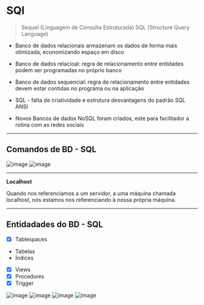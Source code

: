 # SQl

> Sequel (Linguagem de Consulta Estruturada)
> SQL (Structure Query Language)

* Banco de dados relacionais armazenam os dados de forma mais otimizada, economizando espaço em disco

* Banco de dados relacioal: regra de relacionamento entre entidades podem ser programadas no próprio banco

* Banco de dados sequencial: regra de relacionamento entre entidades devem estar contidas no programa ou na aplicação

* SQL - falta de criatividade e estrutura desvantagens do padrão SQL ANSI

* Novos Bancos de dados NoSQL foram criados, este para facilitador a rotina com as redes sociais

_______

## Comandos de BD - SQL 

![image](https://user-images.githubusercontent.com/108991648/194775988-0e6fb3c7-1200-4b06-bdc8-ccdd186e839c.png)
![image](https://user-images.githubusercontent.com/108991648/194776037-5522c0ba-3e4b-4c58-9ef0-1320da53777b.png)

____

**Localhost**

Quando nos referenciamos a um servidor, a uma máquina chamada localhost, nós estamos nos referenciando à nossa própria máquina.

___

## Entidadades do BD - SQL

- [x] Tablespaces
 - Tabelas
 - Índices
- [x] Views
- [x] Procedures
- [x] Trigger 

![image](https://user-images.githubusercontent.com/108991648/194883439-094cabf9-33fb-46b8-a510-9db74541a0b2.png)
![image](https://user-images.githubusercontent.com/108991648/194883490-41eb2d98-6cb4-4399-bfbf-6d6a1b0a1647.png)
![image](https://user-images.githubusercontent.com/108991648/194883560-ab1f3353-bcdd-4185-8e83-a011d5a951e8.png)
![image](https://user-images.githubusercontent.com/108991648/194883659-f917ba0c-046b-4854-ab71-4aafbb37b75e.png)
